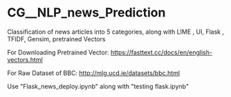 # CG__NLP_news_Prediction
Classification of news articles into 5 categories, along with LIME , UI, Flask , TFIDF, Gensim, pretrained Vectors
	
For Downloading Pretrained Vector: https://fasttext.cc/docs/en/english-vectors.html

For Raw Dataset of BBC: http://mlg.ucd.ie/datasets/bbc.html

Use "Flask_news_deploy.ipynb" along with "testing flask.ipynb" 
